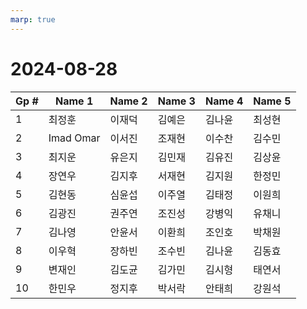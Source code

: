 ```yaml
---
marp: true
---
```


# 2024-08-28

| Gp # | Name 1 | Name 2 | Name 3 | Name 4 | Name 5 |
|--|--|--|--|--|--|
| 1 |  최정훈 |  이재덕 |  김예은 |  김나윤 |  최성현 |
| 2 |  Imad Omar |  이서진 |  조재현 |  이수찬 |  김수민 |
| 3 |  최지운 |  유은지 |  김민재 |  김유진 |  김상윤 |
| 4 |  장연우 |  김지후 |  서재현 |  김지원 |  한정민 |
| 5 |  김현동 |  심윤섭 |  이주열 |  김태정 |  이원희 |
| 6 |  김광진 |  권주연 |  조진성 |  강병익 |  유채니 |
| 7 |  김나영 |  안윤서 |  이환희 |  조인호 |  박채원 |
| 8 |  이우혁 |  장하빈 |  조수빈 |  김나윤 |  김동효 |
| 9 |  변재인 |  김도균 |  김가민 |  김시형 |  태연서 |
| 10 |  한민우 |  정지후 |  박서락 |  안태희 |  강원석 |
